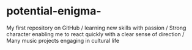 # potential-enigma-
My first repository on GitHub / learning new skills with passion /
Strong character enabling me to react quickly with a clear sense of direction /
Many music projects engaging in cultural life 
